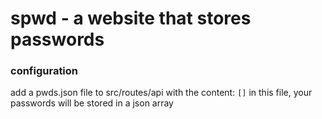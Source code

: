 # spwd - a website that stores passwords

### configuration
add a pwds.json file to src/routes/api with the content: `[]`
in this file, your passwords will be stored in a json array